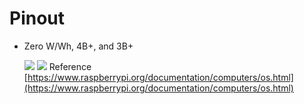 # Pinout

- Zero W/Wh, 4B+, and 3B+

    ![](https://www.raspberrypi.org/documentation/computers/images/GPIO-Pinout-Diagram-2.png)
    ![](https://www.raspberrypi.org/documentation/computers/images/GPIO.png)
    Reference [https://www.raspberrypi.org/documentation/computers/os.html](https://www.raspberrypi.org/documentation/computers/os.html)
